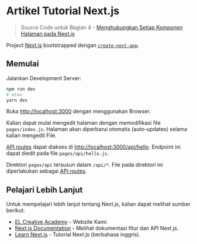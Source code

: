 # Artikel Tutorial Next.js
> Source Code untuk Bagian 4 - [Menghubungkan Setiap Komponen Halaman pada Next.js](https://www.elcreativeacademy.com/2021/02/menghubungkan-setiap-komponen-halaman.html)
> 



Project [Next.js](https://nextjs.org/) bootstrapped dengan [`create-next-app`](https://github.com/vercel/next.js/tree/canary/packages/create-next-app).

## Memulai

Jalankan Development Server:

```bash
npm run dev
# atau
yarn dev
```

Buka [http://localhost:3000](http://localhost:3000) dengan menggunakan Browser.

Kalian dapat mulai mengedit halaman dengan memodifikasi file `pages/index.js`. Halaman akan diperbarui otomatis (auto-updates) selama kalian mengedit File.

[API routes](https://nextjs.org/docs/api-routes/introduction) dapat diakses di [http://localhost:3000/api/hello](http://localhost:3000/api/hello). Endpoint ini dapat diedit pada file  `pages/api/hello.js`.

Direktori `pages/api` tersusun dalam `/api/*`. File pada direktori ini diperlakukan sebagai [API routes](https://nextjs.org/docs/api-routes/introduction).

## Pelajari Lebih Lanjut

Untuk mempelajari lebih lanjut tentang Next.js, kalian dapat melihat sumber berikut:

- [EL Creative Academy](https://www.elcreativeacademy.com/) - Website Kami.
- [Next.js Documentation](https://nextjs.org/docs) - Melihat dokumentasi fitur dan API Next.js.
- [Learn Next.js](https://nextjs.org/learn) - Tutorial Next.js (berbahasa inggris).
